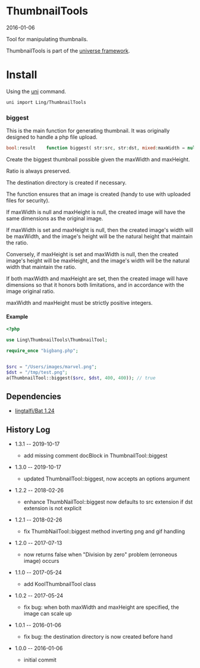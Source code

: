 ThumbnailTools
==================
2016-01-06




Tool for manipulating thumbnails.





ThumbnailTools is part of the [universe framework](https://github.com/karayabin/universe-snapshot).


Install
==========
Using the [uni](https://github.com/lingtalfi/universe-naive-importer) command.
```bash
uni import Ling/ThumbnailTools
```






### biggest 

This is the main function for generating thumbnail.
It was originally designed to handle a php file upload.


```php
bool:result    function biggest( str:src, str:dst, mixed:maxWidth = null, mixed:maxHeight = null)
```


Create the biggest thumbnail possible given the maxWidth and maxHeight.

Ratio is always preserved.

The destination directory is created if necessary.

The function ensures that an image is created (handy to use with uploaded files for security).

If maxWidth is null and maxHeight is null, the created image will have the same dimensions
as the original image.

If maxWidth is set and maxHeight is null, then the created image's width will be maxWidth, and the image's height will
be the natural height that maintain the ratio.

Conversely, if maxHeight is set and maxWidth is null, then the created image's height will be maxHeight, and the image's width will
be the natural width that maintain the ratio.

If both maxWidth and maxHeight are set, then the created image will have dimensions so that it honors both limitations,
and in accordance with the image original ratio.

maxWidth and maxHeight must be strictly positive integers.




#### Example

```php
<?php

use Ling\ThumbnailTools\ThumbnailTool;

require_once "bigbang.php";


$src = "/Users/images/marvel.png";
$dst = "/tmp/test.png";
a(ThumbnailTool::biggest($src, $dst, 400, 400)); // true

```








Dependencies
------------------

- [lingtalfi/Bat 1.24](https://github.com/lingtalfi/Bat)



History Log
------------------
    
- 1.3.1 -- 2019-10-17

    - add missing comment docBlock in ThumbnailTool::biggest
    
- 1.3.0 -- 2019-10-17

    - updated ThumbnailTool::biggest, now accepts an options argument
    
- 1.2.2 -- 2018-02-26

    - enhance ThumbNailTool::biggest now defaults to src extension if dst extension is not explicit
    
- 1.2.1 -- 2018-02-26

    - fix ThumbNailTool::biggest method inverting png and gif handling
    
- 1.2.0 -- 2017-07-13

    - now returns false when "Division by zero" problem (erroneous image) occurs
    
- 1.1.0 -- 2017-05-24

    - add KoolThumbnailTool class
    
- 1.0.2 -- 2017-05-24

    - fix bug: when both maxWidth and maxHeight are specified, the image can scale up
    
- 1.0.1 -- 2016-01-06

    - fix bug: the destination directory is now created before hand
    
- 1.0.0 -- 2016-01-06

    - initial commit
    
    